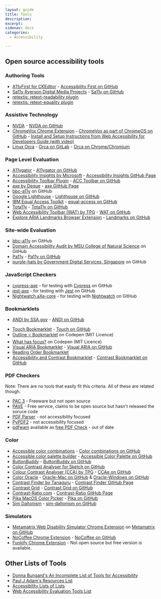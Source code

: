 ```yaml
---
layout: guide
title: Tools
description: 
excerpt: 
sidenav: docs
categories:
  - Accessibility

---
```


## Open source accessibility tools

### Authoring Tools
* [A11yFirst for CKEditor](http://a11yfirst.web.illinois.edu/) - [Accessibility First on GitHub](https://github.com/a11yfirst/distribution)
* [Sa11y Ryerson Digital Media Projects](https://ryersondmp.github.io/sa11y/#install) - [Sa11y on GitHub](https://github.com/ryersondmp/sa11y)
* [retextjs: retext-readability plugin](https://github.com/retextjs/retext-readability)
* [retextjs: retext-equality plugin](https://github.com/retextjs/retext-equality)

### Assistive Technology
* [NVDA](https://www.nvaccess.org/) - [NVDA on GitHub](https://github.com/nvaccess/nvda/)
* [ChromeVox Chrome Extension](https://chrome.google.com/webstore/detail/screen-reader/kgejglhpjiefppelpmljglcjbhoiplfn) - [ChromeVox as part of ChromeOS on GitHub](https://github.com/chromium/chromium/blob/master/docs/accessibility/chromevox.md) - [Install and Setup Instructions from Web Accessibility for Developers Guide (with video)](https://pressbooks.library.ryerson.ca/wafd/chapter/chromevox-screen-reader-install-and-setup/)
* [Linux Orca](https://help.gnome.org/users/orca/stable/index.html.en) - [Orca on GitLab](https://gitlab.gnome.org/GNOME/orca) - [Orca on Chrome/Chromium](https://wiki.gnome.org/Projects/Orca/Chromium)

### Page Level Evaluation
* [A11ygator](https://a11ygator.chialab.io/) - [A11ygator on GitHub](https://github.com/chialab/a11ygator-app)
* [Accessibility Insights by Microsoft](https://accessibilityinsights.io/) - [Accessibility Insights GitHub Page](https://github.com/microsoft/accessibility-insights-web)
* [Accessibility Toolbar Plugin](https://webworks.ga/acc_toolbar/) - [ACC Toolbar on GitHub](https://github.com/mickidum/acc_toolbar)
* [axe by Deque](https://www.deque.com/axe/) - [axe GitHub Page](https://github.com/dequelabs/axe-core)
* [bbc-a11y](https://github.com/bbc/bbc-a11y/blob/master/guides/using/checking-a-website.md) on GitHub
* [Google Lighthouse](https://developers.google.com/web/tools/lighthouse/) - [Lighthouse on GitHub](https://github.com/GoogleChrome/lighthouse)
* [IBM Equal Access Toolkit](https://www.ibm.com/able/toolkit/) - [equal-access on GitHub](https://github.com/IBMa/equal-access)
* [Tota11y](https://khan.github.io/tota11y/) - [Tota11y on GitHub](https://github.com/Khan/tota11y)
* [Web Accessibility Toolbar (WAT) by TPG](https://developer.paciellogroup.com/resources/wat/) - [WAT on GitHub](https://github.com/ThePacielloGroup/WebAccessibilityToolbar)
* [Explore ARIA Landmarks Browser Extension](http://matatk.agrip.org.uk/landmarks/) - [Landmarks on GitHub](https://github.com/matatk/landmarks)

### Site-wide Evaluation
* [bbc-a11y](https://github.com/bbc/bbc-a11y/blob/master/guides/using/using-bbc-a11y-in-your-project.md) on GitHub
* [Domain Accessibility Audit by MSU College of Natural Science](https://github.com/MSU-NatSci/DomainAccessibilityAudit) on GitHub
* [Pa11y](https://pa11y.org/) - [Pa11y on GitHub](https://github.com/pa11y)
* [purple-hats by Government Digital Services, Singapore](https://github.com/GovTechSG/purple-hats) on GitHub

### JavaScript Checkers
* [cypress-axe](https://github.com/component-driven/cypress-axe) - for testing with [Cypress](https://www.cypress.io/) on GitHub
* [jest-axe](https://github.com/nickcolley/jest-axe) - for testing with [Jest](https://jestjs.io/) on GitHub
* [Nightwatch aXe-core](https://github.com/rikki-iki/nightwatch-axe-core) - for testing with [Nightwatch](https://nightwatchjs.org/) on GitHub

### Bookmarklets
* [ANDI by SSA.gov](https://www.ssa.gov/accessibility/andi/) - [ANDI on GitHub](https://github.com/SSAgov/ANDI)
- [Touch Bookmarklet](https://louisremi.github.io/touch-devtool/) - [Touch on GitHub](https://github.com/louisremi/touch-devtool)
- [Outline ⭐️ Bookmarklet](https://codepen.io/svinkle/pen/grYjPa) on Codepen (MIT Licence)
- [What has focus?](https://codepen.io/svinkle/pen/WgYRxq) on Codepen (MIT Licence)
- [Visual ARIA Bookmarklet](https://accdc.github.io/visual-aria/github-bookmarklet/visual-aria.htm) - [Visual ARIA on GitHub](https://github.com/accdc/visual-aria)
- [Reading Order Bookmarklet](https://adrianroselli.com/2019/04/reading-order-bookmarklet.html)
- [Accessibility and Contrast Bookmarklet](https://ada.is/blog/2016/02/12/contrast-bookmarklet/) - [Contrast Bookmarklet on GitHub](https://github.com/AdaRoseCannon/contrast-widget)


### PDF Checkers
Note: There are no tools that easily fit this criteria. All of these are related though.
* [PAC 3](https://www.access-for-all.ch/en/pdf-accessibility-checker.html) - Freeware but not open source
* [PAVE](https://pave-pdf.org/) - Free service, claims to be open source but hasn't released the soruce code
* [PDF Parser](https://www.pdfparser.org/) - not accessibility focused
* [PyPDF2](https://pythonhosted.org/PyPDF2/index.html) - not accessibility focused
* [pdfwam](https://gitlab.tingtun.no/eiii_source/pdfwam) available as [free PDF Check](http://checkers.eiii.eu/en/pdfcheck/)  - out of date

### Color
* [Accessible color combinations](https://toolness.github.io/accessible-color-matrix/) - [Color combinations on GitHub](https://github.com/toolness/accessible-color-matrix)
* [Accessible color palette builder](https://toolness.github.io/accessible-color-matrix/) - [Accessible Color Palette on GitHub](https://github.com/toolness/accessible-color-matrix)
* [ButtonBuddy](https://buttonbuddy.dev/) - [ButtonBuddy on GitHub](https://github.com/5t3ph/buttonbuddy)
* [Color Contrast Analyser for Sketch on GitHub](https://github.com/getflourish/Sketch-Color-Contrast-Analyser)
* [Colour Contrast Analyser (CCA) by TPG](https://developer.paciellogroup.com/resources/contrastanalyser/) - [CCAe on GitHub](https://github.com/ThePacielloGroup/CCAe)
* [Color Oracle](http://colororacle.org/) - [Oracle-Mac on GitHub](https://github.com/nvkelso/color-oracle) & [Oracle-Windows on GitHub](https://github.com/nvkelso/color-oracle-java)
* [Contrast Finder by Tanaguru](https://contrast-finder.tanaguru.com/) - [Contrast Finder GitHub Page](https://github.com/Tanaguru/Contrast-Finder)
* [Contrast Grid](https://contrast-grid.eightshapes.com/) - [Contrast Grid on GitHub](https://github.com/EightShapes/contrast-grid)
* [Contrast-Ratio.com](https://contrast-Ratio.com) - [Contrast-Ratio GitHub Page](https://github.com/LeaVerou/contrast-ratio)
* [Pika MacOS Color Picker](https://superhighfives.com/pika) - [Pika on GitHub](https://github.com/superhighfives/pika)
* [Sim Daltonism](https://michelf.ca/projects/sim-daltonism/) - [sim-daltonism on GitHub](https://github.com/michelf/sim-daltonism/)

### Simulators
* [Metamatrix Web Disability Simulator Chrome Extension](https://chrome.google.com/webstore/detail/web-disability-simulator/olioanlbgbpmdlgjnnampnnlohigkjla) on [Metamatrix on GitHub](https://github.com/Metamatrix/web-disability-simulator)
* [NoCoffee Chrome Extension](https://accessgarage.wordpress.com/) - [NoCoffee on GitHub](https://github.com/eeejay/NoCoffee)
* [Funkify Chrome Extension](https://www.funkify.org/) - Not open source but free version is available.

## Other Lists of Tools
* [Donna Bungard's An Incomplete List of Tools for Accessibility](https://docs.google.com/spreadsheets/d/1WEujpG4RNEGTcBHOwvVYsixAZPnhkcnJujVoLdMZM4o/edit?disco=AAAALK-X_iI&usp=comment_email_discussion&usp_dm=false&ts=600ee792)
* [Paul J Adam's Resources List](https://pauljadam.com/resources.html)
* [Accessibility Lists of Lists](https://github.com/accessibility/a11y-lists-of-lists#development-and-testing-resources)
* [Web Accessibility Evaluation Tools List](https://www.w3.org/WAI/ER/tools/)
